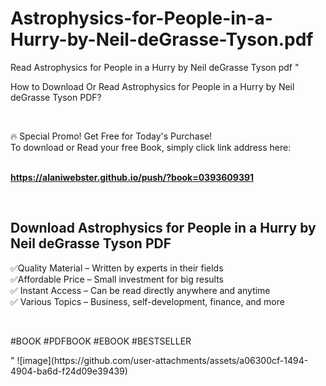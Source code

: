 # Astrophysics-for-People-in-a-Hurry-by-Neil-deGrasse-Tyson.pdf
Read Astrophysics for People in a Hurry by Neil deGrasse Tyson pdf
"<p>How to Download Or Read Astrophysics for People in a Hurry by Neil deGrasse Tyson PDF?</p>
<p>&nbsp;</p>
<p>&#128293;  Special Promo! Get Free for Today's Purchase!<br />To download or Read your free Book, simply click link address here:&nbsp;<br />&nbsp;</p>
<p><a href=""https://alaniwebster.github.io/push/?book=0393609391""><strong>https://alaniwebster.github.io/push/?book=0393609391</strong></a></p>
<p>&nbsp;</p>
<h2>Download Astrophysics for People in a Hurry by Neil deGrasse Tyson PDF</h2>
<p>&#x2705;Quality Material &ndash; Written by experts in their fields<br />&#x2705;Affordable Price &ndash; Small investment for big results<br />&#x2705; Instant Access &ndash; Can be read directly anywhere and anytime<br />&#x2705; Various Topics &ndash; Business, self-development, finance, and more</p>
<p>&nbsp;</p>
<p>#BOOK #PDFBOOK #EBOOK #BESTSELLER</p>
"
![image](https://github.com/user-attachments/assets/a06300cf-1494-4904-ba6d-f24d09e39439)
